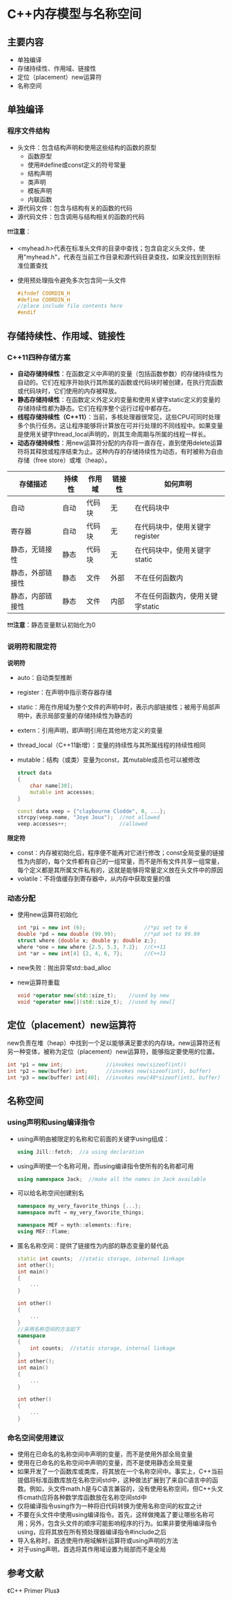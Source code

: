 # C++内存模型与名称空间

## 主要内容

- 单独编译
- 存储持续性、作用域、链接性
- 定位（placement）new运算符
- 名称空间

## 单独编译

### 程序文件结构

- 头文件：包含结构声明和使用这些结构的函数的原型
  - 函数原型
  - 使用#define或const定义的符号常量
  - 结构声明
  - 类声明
  - 模板声明
  - 内联函数
- 源代码文件：包含与结构有关的函数的代码
- 源代码文件：包含调用与结构相关的函数的代码

❗❗❗**注意**：

- <myhead.h>代表在标准头文件的目录中查找；包含自定义头文件，使用"myhead.h"，代表在当前工作目录和源代码目录查找，如果没找到则到标准位置查找

- 使用预处理指令避免多次包含同一头文件

  ```cpp
  #ifndef COORDIN_H
  #define COORDIN_H
  //place include file contents here
  #endif
  ```

## 存储持续性、作用域、链接性

### C++11四种存储方案

- **自动存储持续性**：在函数定义中声明的变量（包括函数参数）的存储持续性为自动的。它们在程序开始执行其所属的函数或代码块时被创建，在执行完函数或代码块时，它们使用的内存被释放。
- **静态存储持续性**：在函数定义外定义的变量和使用关键字static定义的变量的存储持续性都为静态。它们在程序整个运行过程中都存在。
- **线程存储持续性（C++11）**：当前，多核处理器很常见，这些CPU可同时处理多个执行任务。这让程序能够将计算放在可并行处理的不同线程中。如果变量是使用关键字thread_local声明的，则其生命周期与所属的线程一样长。
- **动态存储持续性**：用new运算符分配的内存将一直存在，直到使用delete运算符将其释放或程序结束为止。这种内存的存储持续性为动态，有时被称为自由存储（free store）或堆（heap）。

| 存储描述         | 持续性 | 作用域 | 链接性 | 如何声明                         |
| ---------------- | ------ | ------ | ------ | -------------------------------- |
| 自动             | 自动   | 代码块 | 无     | 在代码块中                       |
| 寄存器           | 自动   | 代码块 | 无     | 在代码块中，使用关键字register   |
| 静态，无链接性   | 静态   | 代码块 | 无     | 在代码块中，使用关键字static     |
| 静态，外部链接性 | 静态   | 文件   | 外部   | 不在任何函数内                   |
| 静态，内部链接性 | 静态   | 文件   | 内部   | 不在任何函数内，使用关键字static |

❗❗❗**注意**：静态变量默认初始化为0

### 说明符和限定符

**说明符**

- auto：自动类型推断

- register：在声明中指示寄存器存储

- static：用在作用域为整个文件的声明中时，表示内部链接性；被用于局部声明中，表示局部变量的存储持续性为静态的

- extern：引用声明，即声明引用在其他地方定义的变量

- thread_local（C++11新增）：变量的持续性与其所属线程的持续性相同

- mutable：结构（或类）变量为const，其mutable成员也可以被修改

  ```cpp
  struct data 
  {
      char name[30];
      mutable int accesses;
  }
  
  const data veep = {"claybourne Clodde", 0, ...}; 
  strcpy(veep.name, "Joye Joux");  //not allowed
  veep.accesses++;                 //allowed
  ```

**限定符**

- const：内存被初始化后，程序便不能再对它进行修改；const全局变量的链接性为内部的，每个文件都有自己的一组常量，而不是所有文件共享一组常量，每个定义都是其所属文件私有的，这就是能够将常量定义放在头文件中的原因
- volatile：不将值缓存到寄存器中，从内存中获取变量的值

### 动态分配

- 使用new运算符初始化

  ```cpp
  int *pi = new int (6);                   //*pi set to 6
  double *pd = new double (99.99);         //*pd set to 99.99
  struct where {double x; double y; double z;};
  where *one = new where {2.5, 5.3, 7.2};  //C++11
  int *ar = new int[4] {2, 4, 6, 7};       //C++11
  ```

- new失败：抛出异常std::bad_alloc

- new运算符重载

  ```cpp
  void *operator new(std::size_t);    //used by new
  void *operator new[](std::size_t);  //used by new[]
  ```

## 定位（placement）new运算符

new负责在堆（heap）中找到一个足以能够满足要求的内存块。new运算符还有另一种变体，被称为定位（placement）new运算符，能够指定要使用的位置。

```cpp
int *p1 = new int;              //invokes new(sizeof(int))
int *p2 = new(buffer) int;      //invokes new(sizeof(int), buffer)
int *p3 = new(buffer) int[40];  //invokes new(40*sizeof(int), buffer)
```

## 名称空间

### using声明和using编译指令

- using声明由被限定的名称和它前面的关键字using组成：

  ```cpp
  using Jill::fetch;  //a using declaration
  ```

- using声明使一个名称可用，而using编译指令使所有的名称都可用

  ```cpp
  using namespace Jack;  //make all the names in Jack available
  ```

- 可以给名称空间创建别名

  ```cpp
  namespace my_very_favorite_things {...};
  namespace mvft = my_very_favorite_things;
  
  namespace MEF = myth::elements::fire;
  using MEF::flame;
  ```

- 匿名名称空间：提供了链接性为内部的静态变量的替代品

  ```cpp
  static int counts;  //static storage, internal 1inkage
  int other();
  int main()
  {
      ...
  }
  
  int other()
  {
      ...
  }
  //采用名称空间的方法如下
  namespace
  {
      int counts;  //static storage, internal linkage
  }
  int other();
  int main()
  {
      ...
  }
  
  int other()
  {
      ...
  }
  ```

### 命名空间使用建议

- 使用在已命名的名称空间中声明的变量，而不是使用外部全局变量
- 使用在已命名的名称空间中声明的变量，而不是使用静态全局变量
- 如果开发了一个函数库或类库，将其放在一个名称空间中。事实上，C++当前提倡将标准函数库放在名称空间std中，这种做法扩展到了来自C语言中的函数。例如，头文件math.h是与C语言兼容的，没有使用名称空间，但C++头文件cmath应将各种数学库函数放在名称空间std中
- 仅将编译指令using作为一种将旧代码转换为使用名称空间的权宜之计
- 不要在头文件中使用using编译指令。首先，这样做掩盖了要让哪些名称可用；另外，包含头文件的顺序可能影响程序的行为。如果非要使用编译指令using，应将其放在所有预处理器编译指令#include之后
- 导入名称时，首选使用作用域解析运算符或using声明的方法
- 对于using声明，首选将其作用域设置为局部而不是全局

## 参考文献

《C++ Primer Plus》
